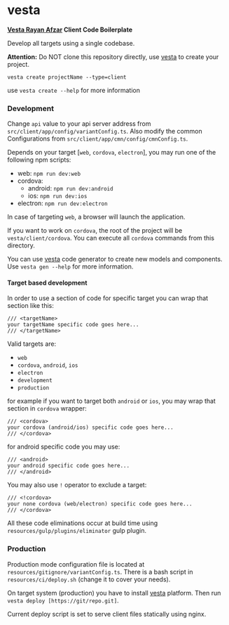 # vesta

**[Vesta Rayan Afzar](http://vestarayanafzar.com) Client Code Boilerplate**

Develop all targets using a single codebase.

**Attention:** 
Do NOT clone this repository directly, use [vesta](https://github.com/VestaRayanAfzar/vesta) to create your project.

`vesta create projectName --type=client`

use `vesta create --help` for more information

### Development
Change `api` value to your api server address from `src/client/app/config/variantConfig.ts`.
Also modify the common Configurations from `src/client/app/cmn/config/cmnConfig.ts`.

Depends on your target [`web`, `cordova`, `electron`], you may run one of the following npm scripts:
- web: `npm run dev:web`
- cordova:
  - android: `npm run dev:android`
  - ios: `npm run dev:ios`
- electron: `npm run dev:electron`

In case of targeting `web`, a browser will launch the application.

If you want to work on `cordova`, the root of the project will be `vesta/client/cordova`.
You can execute all `cordova` commands from this directory.

You can use [vesta](https://github.com/VestaRayanAfzar/vesta) code generator to create new models and components.
Use `vesta gen --help` for more information.

#### Target based development
In order to use a section of code for specific target you can wrap that section like this:

```
/// <targetName>
your targetName specific code goes here...
/// </targetName>
```

Valid targets are:
- `web`
- `cordova`, `android`, `ios`
- `electron`
- `development`
- `production`

for example if you want to target both `android` or `ios`, you may wrap that section in `cordova` wrapper:

```
/// <cordova>
your cordova (android/ios) specific code goes here...
/// </cordova>
```

for android specific code you may use:

```
/// <android>
your android specific code goes here...
/// </android>
```

You may also use `!` operator to exclude a target:

```
/// <!cordova>
your none cordova (web/electron) specific code goes here...
/// </cordova>
```

All these code eliminations occur at build time using `resources/gulp/plugins/eliminator` gulp plugin.

### Production
Production mode configuration file is located at `resources/gitignore/variantConfig.ts`.
There is a bash script in `resources/ci/deploy.sh` (change it to cover your needs).

On target system (production) you have to install [vesta](https://github.com/VestaRayanAfzar/vesta) platform. Then run `vesta deploy [https://git/repo.git]`.

Current deploy script is set to serve client files statically using nginx.
